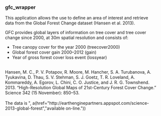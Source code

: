 ### gfc_wrapper

This application allows the use to define an area of interest and retrieve data from the Global Forest Change dataset (Hansen et al. 2013). <br/>

GFC provides global layers of information on tree cover and tree cover change since 2000, at 30m spatial resolution and consists of: <br/>
- Tree canopy cover for the year 2000 (treecover2000) <br/>
- Global forest cover gain 2000–2012 (gain) <br/>
- Year of gross forest cover loss event (lossyear) <br/>
<br/>
Hansen, M. C., P. V. Potapov, R. Moore, M. Hancher, S. A. Turubanova, A. Tyukavina, D. Thau, S. V. Stehman, S. J. Goetz, T. R. Loveland, A. Kommareddy, A. Egorov, L. Chini, C. O. Justice, and J. R. G. Townshend. 2013. “High-Resolution Global Maps of 21st-Century Forest Cover Change.” Science 342 (15 November): 850–53. <br/>
<br/>
The data is ", a(href="http://earthenginepartners.appspot.com/science-2013-global-forest","available on-line."))
